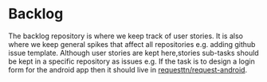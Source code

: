 # Backlog
The backlog repository is where we keep track of user stories. It is also where we keep general spikes that affect all repositories e.g. adding github issue template. Although user stories are kept here,stories sub-tasks should be kept in a specific repository as issues e.g. If the task is to design a login form for the android app then it should live in [requesttn/request-android](https://github.com/requesttn/request-android/issues).
